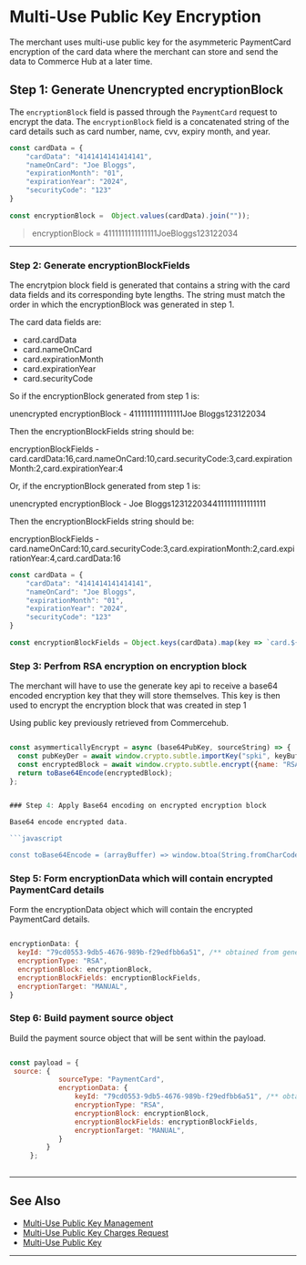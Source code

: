 
# Multi-Use Public Key Encryption

The merchant uses multi-use public key for the asymmeteric PaymentCard encryption of the card data where the merchant can store and send the data to Commerce Hub at a later time.   

## Step 1: Generate Unencrypted encryptionBlock

The `encryptionBlock` field is passed through the `PaymentCard` request to encrypt the data. The `encryptionBlock` field is a concatenated string of the card details such as card number, name, cvv, expiry month, and year.

```Javascript
const cardData = {
    "cardData": "4141414141414141",
    "nameOnCard": "Joe Bloggs",
    "expirationMonth": "01",
    "expirationYear": "2024",
    "securityCode": "123"
}
  
const encryptionBlock =  Object.values(cardData).join(""));

```

<!-- theme: example -->
> encryptionBlock = 4111111111111111JoeBloggs123122034

--- 

### Step 2:  Generate encryptionBlockFields

The encrytpion block field is generated that contains a string with the card data fields and its corresponding byte lengths. The string must match the order in which the encryptionBlock was generated in step 1. 

The card data fields are:

- card.cardData
- card.nameOnCard
- card.expirationMonth
- card.expirationYear
- card.securityCode

So if the encryptionBlock generated from step 1 is:

unencrypted encryptionBlock - 4111111111111111Joe Bloggs123122034

Then the encryptionBlockFields string should be:

encryptionBlockFields - card.cardData:16,card.nameOnCard:10,card.securityCode:3,card.expirationMonth:2,card.expirationYear:4

Or, if the encryptionBlock generated from step 1 is:  

unencrypted encryptionBlock - Joe Bloggs1231220344111111111111111

Then the encryptionBlockFields string should be:

encryptionBlockFields - card.nameOnCard:10,card.securityCode:3,card.expirationMonth:2,card.expirationYear:4,card.cardData:16


```Javascript
const cardData = {
    "cardData": "4141414141414141",
    "nameOnCard": "Joe Bloggs",
    "expirationMonth": "01",
    "expirationYear": "2024",
    "securityCode": "123"
}
  
const encryptionBlockFields = Object.keys(cardData).map(key => `card.${key}:${encoder.encode(cardData[key]).length}`).join(',');

```

### Step 3: Perfrom RSA encryption on encryption block

The merchant will have to use the generate key api to receive a base64 encoded encryption key that they will store themselves. This key is then used to encrypt the encryption block that was created in step 1

Using public key previously retrieved from Commercehub.

```javascript

const asymmerticallyEncrypt = async (base64PubKey, sourceString) => {  const keyBuf = toArrayBuffer(window.atob(base64PubKey));
  const pubKeyDer = await window.crypto.subtle.importKey("spki", keyBuf, { name: "RSA-OAEP", hash: "SHA-256", }, true, ["encrypt"]);
  const encryptedBlock = await window.crypto.subtle.encrypt({name: "RSA-OAEP",}, pubKeyDer, new TextEncoder().encode(sourceString));
  return toBase64Encode(encryptedBlock);
};


### Step 4: Apply Base64 encoding on encrypted encryption block

Base64 encode encrypted data.

```javascript

const toBase64Encode = (arrayBuffer) => window.btoa(String.fromCharCode(...new Uint8Array(arrayBuffer)));

```

### Step 5: Form encryptionData which will contain encrypted PaymentCard details

Form the encryptionData object which will contain the encrypted PaymentCard details.


```Javascript

encryptionData: {
  keyId: "79cd0553-9db5-4676-989b-f29edfbb6a51", /** obtained from generate multi-use encryption key API */
  encryptionType: "RSA",
  encryptionBlock: encryptionBlock,
  encryptionBlockFields: encryptionBlockFields,
  encryptionTarget: "MANUAL",
}

```

### Step 6: Build payment source object

Build the payment source object that will be sent within the payload.

```javascript

const payload = {       
 source: {
            sourceType: "PaymentCard",
            encryptionData: {
                keyId: "79cd0553-9db5-4676-989b-f29edfbb6a51", /** obtained from generate multi-use encryption key API */
                encryptionType: "RSA",
                encryptionBlock: encryptionBlock,
                encryptionBlockFields: encryptionBlockFields,
                encryptionTarget: "MANUAL",
            }
         }
     };
     
```
---

## See Also
- [Multi-Use Public Key Management](?path=docs/Online-Mobile-Digital/Secure-Data-Capture/Multi-Use-Public-Key/Multi-Use-Public-Key-Management.md)
- [Multi-Use Public Key Charges Request](?path=docs/Online-Mobile-Digital/Secure-Data-Capture/Multi-Use-Public-Key/Multi-Use-Public-Key-Request.md)
- [Multi-Use Public Key](?path=docs/Online-Mobile-Digital/Secure-Data-Capture/Multi-Use-Public-Key/Multi-Use-Public-Key.md)


---

